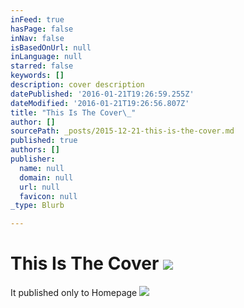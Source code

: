 ```yaml
---
inFeed: true
hasPage: false
inNav: false
isBasedOnUrl: null
inLanguage: null
starred: false
keywords: []
description: cover description
datePublished: '2016-01-21T19:26:59.255Z'
dateModified: '2016-01-21T19:26:56.807Z'
title: "This Is The Cover\_"
author: []
sourcePath: _posts/2015-12-21-this-is-the-cover.md
published: true
authors: []
publisher:
  name: null
  domain: null
  url: null
  favicon: null
_type: Blurb

---
```

# 

# This Is The Cover ![](https://the-grid-user-content.s3-us-west-2.amazonaws.com/0e6f5d14-4ebe-4bf8-b432-e9f0dfe4c015.jpg)

It published only to Homepage
![](https://the-grid-user-content.s3-us-west-2.amazonaws.com/5465448e-d298-4f80-8140-62b7c5070290.png)